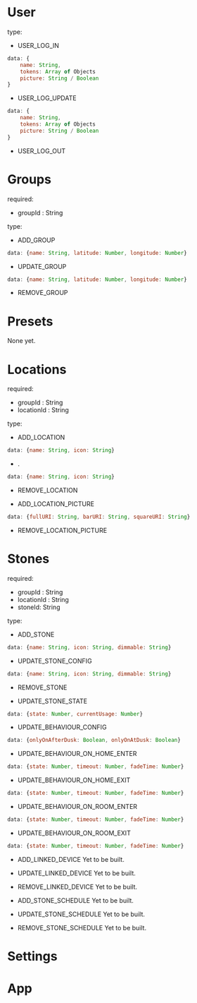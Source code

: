 # User

type:
- USER_LOG_IN
```js 
data: {
    name: String,
    tokens: Array of Objects
    picture: String / Boolean
}
```
- USER_LOG_UPDATE
```js 
data: {
    name: String,
    tokens: Array of Objects
    picture: String / Boolean
}
```
- USER_LOG_OUT


# Groups

required:
- groupId : String

type:
- ADD_GROUP
```js 
data: {name: String, latitude: Number, longitude: Number}
```
- UPDATE_GROUP
```js 
data: {name: String, latitude: Number, longitude: Number}
```
- REMOVE_GROUP

# Presets

None yet.

# Locations

required:
- groupId : String
- locationId : String

type:
- ADD_LOCATION
```js 
data: {name: String, icon: String}
```
- .
```js 
data: {name: String, icon: String}
```
- REMOVE_LOCATION

- ADD_LOCATION_PICTURE
```js 
data: {fullURI: String, barURI: String, squareURI: String}
```
- REMOVE_LOCATION_PICTURE


# Stones

required:
- groupId : String
- locationId : String
- stoneId: String

type:
- ADD_STONE
```js 
data: {name: String, icon: String, dimmable: String}
```
- UPDATE_STONE_CONFIG
```js 
data: {name: String, icon: String, dimmable: String}
```
- REMOVE_STONE

- UPDATE_STONE_STATE
```js 
data: {state: Number, currentUsage: Number}
```

- UPDATE_BEHAVIOUR_CONFIG
```js 
data: {onlyOnAfterDusk: Boolean, onlyOnAtDusk: Boolean}
```
- UPDATE_BEHAVIOUR_ON_HOME_ENTER
```js 
data: {state: Number, timeout: Number, fadeTime: Number}
```
- UPDATE_BEHAVIOUR_ON_HOME_EXIT
```js 
data: {state: Number, timeout: Number, fadeTime: Number}
```
- UPDATE_BEHAVIOUR_ON_ROOM_ENTER
```js 
data: {state: Number, timeout: Number, fadeTime: Number}
```
- UPDATE_BEHAVIOUR_ON_ROOM_EXIT
```js 
data: {state: Number, timeout: Number, fadeTime: Number}
```
- ADD_LINKED_DEVICE
Yet to be built.
- UPDATE_LINKED_DEVICE
Yet to be built.
- REMOVE_LINKED_DEVICE
Yet to be built.

- ADD_STONE_SCHEDULE
Yet to be built.
- UPDATE_STONE_SCHEDULE
Yet to be built.
- REMOVE_STONE_SCHEDULE
Yet to be built.




# Settings

# App